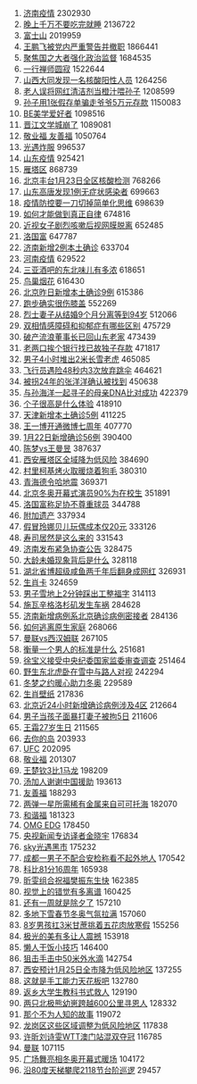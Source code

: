 1. [济南疫情](https://s.weibo.com//weibo?q=%23%E6%B5%8E%E5%8D%97%E7%96%AB%E6%83%85%23&Refer=top) 2302930
2. [晚上千万不要吃完就睡](https://s.weibo.com//weibo?q=%23%E6%99%9A%E4%B8%8A%E5%8D%83%E4%B8%87%E4%B8%8D%E8%A6%81%E5%90%83%E5%AE%8C%E5%B0%B1%E7%9D%A1%23&Refer=top) 2136722
3. [富士山](https://s.weibo.com//weibo?q=%E5%AF%8C%E5%A3%AB%E5%B1%B1&Refer=top) 2019959
4. [王鹏飞被党内严重警告并撤职](https://s.weibo.com//weibo?q=%23%E7%8E%8B%E9%B9%8F%E9%A3%9E%E8%A2%AB%E5%85%9A%E5%86%85%E4%B8%A5%E9%87%8D%E8%AD%A6%E5%91%8A%E5%B9%B6%E6%92%A4%E8%81%8C%23&Refer=top) 1866441
5. [聚焦国之大者强化政治监督](https://s.weibo.com//weibo?q=%23%E8%81%9A%E7%84%A6%E5%9B%BD%E4%B9%8B%E5%A4%A7%E8%80%85%E5%BC%BA%E5%8C%96%E6%94%BF%E6%B2%BB%E7%9B%91%E7%9D%A3%23&Refer=top) 1684535
6. [一行禅师圆寂](https://s.weibo.com//weibo?q=%23%E4%B8%80%E8%A1%8C%E7%A6%85%E5%B8%88%E5%9C%86%E5%AF%82%23&Refer=top) 1522644
7. [山西大同发现一名核酸阳性人员](https://s.weibo.com//weibo?q=%23%E5%B1%B1%E8%A5%BF%E5%A4%A7%E5%90%8C%E5%8F%91%E7%8E%B0%E4%B8%80%E5%90%8D%E6%A0%B8%E9%85%B8%E9%98%B3%E6%80%A7%E4%BA%BA%E5%91%98%23&Refer=top) 1264256
8. [老人误将网红清洁剂当橙汁喂孙子](https://s.weibo.com//weibo?q=%23%E8%80%81%E4%BA%BA%E8%AF%AF%E5%B0%86%E7%BD%91%E7%BA%A2%E6%B8%85%E6%B4%81%E5%89%82%E5%BD%93%E6%A9%99%E6%B1%81%E5%96%82%E5%AD%99%E5%AD%90%23&Refer=top) 1208599
9. [孙子用1张假存单骗走爷爷5万元存款](https://s.weibo.com//weibo?q=%23%E5%AD%99%E5%AD%90%E7%94%A81%E5%BC%A0%E5%81%87%E5%AD%98%E5%8D%95%E9%AA%97%E8%B5%B0%E7%88%B7%E7%88%B75%E4%B8%87%E5%85%83%E5%AD%98%E6%AC%BE%23&Refer=top) 1150083
10. [BE美学爱好者](https://s.weibo.com//weibo?q=BE%E7%BE%8E%E5%AD%A6%E7%88%B1%E5%A5%BD%E8%80%85&Refer=top) 1098516
11. [晋江文学城崩了](https://s.weibo.com//weibo?q=%E6%99%8B%E6%B1%9F%E6%96%87%E5%AD%A6%E5%9F%8E%E5%B4%A9%E4%BA%86&Refer=top) 1089081
12. [敬业福 友善福](https://s.weibo.com//weibo?q=%E6%95%AC%E4%B8%9A%E7%A6%8F%20%E5%8F%8B%E5%96%84%E7%A6%8F&Refer=top) 1050764
13. [光遇炸服](https://s.weibo.com//weibo?q=%23%E5%85%89%E9%81%87%E7%82%B8%E6%9C%8D%23&Refer=top) 996537
14. [山东疫情](https://s.weibo.com//weibo?q=%23%E5%B1%B1%E4%B8%9C%E7%96%AB%E6%83%85%23&Refer=top) 925421
15. [雁塔区](https://s.weibo.com//weibo?q=%E9%9B%81%E5%A1%94%E5%8C%BA&Refer=top) 868739
16. [北京丰台1月23日全区核酸检测](https://s.weibo.com//weibo?q=%23%E5%8C%97%E4%BA%AC%E4%B8%B0%E5%8F%B01%E6%9C%8823%E6%97%A5%E5%85%A8%E5%8C%BA%E6%A0%B8%E9%85%B8%E6%A3%80%E6%B5%8B%23&Refer=top) 768266
17. [山东高唐发现1例无症状感染者](https://s.weibo.com//weibo?q=%23%E5%B1%B1%E4%B8%9C%E9%AB%98%E5%94%90%E5%8F%91%E7%8E%B01%E4%BE%8B%E6%97%A0%E7%97%87%E7%8A%B6%E6%84%9F%E6%9F%93%E8%80%85%23&Refer=top) 699663
18. [疫情防控要一刀切掉简单化思维](https://s.weibo.com//weibo?q=%23%E7%96%AB%E6%83%85%E9%98%B2%E6%8E%A7%E8%A6%81%E4%B8%80%E5%88%80%E5%88%87%E6%8E%89%E7%AE%80%E5%8D%95%E5%8C%96%E6%80%9D%E7%BB%B4%23&Refer=top) 698639
19. [如何才能做到真正自律](https://s.weibo.com//weibo?q=%23%E5%A6%82%E4%BD%95%E6%89%8D%E8%83%BD%E5%81%9A%E5%88%B0%E7%9C%9F%E6%AD%A3%E8%87%AA%E5%BE%8B%23&Refer=top) 674816
20. [近视女子剧烈咳嗽后视网膜脱离](https://s.weibo.com//weibo?q=%23%E8%BF%91%E8%A7%86%E5%A5%B3%E5%AD%90%E5%89%A7%E7%83%88%E5%92%B3%E5%97%BD%E5%90%8E%E8%A7%86%E7%BD%91%E8%86%9C%E8%84%B1%E7%A6%BB%23&Refer=top) 652485
21. [洛国富](https://s.weibo.com//weibo?q=%E6%B4%9B%E5%9B%BD%E5%AF%8C&Refer=top) 647787
22. [济南新增2例本土确诊](https://s.weibo.com//weibo?q=%23%E6%B5%8E%E5%8D%97%E6%96%B0%E5%A2%9E2%E4%BE%8B%E6%9C%AC%E5%9C%9F%E7%A1%AE%E8%AF%8A%23&Refer=top) 633704
23. [河南疫情](https://s.weibo.com//weibo?q=%E6%B2%B3%E5%8D%97%E7%96%AB%E6%83%85&Refer=top) 629522
24. [三亚酒吧的东北味儿有多浓](https://s.weibo.com//weibo?q=%23%E4%B8%89%E4%BA%9A%E9%85%92%E5%90%A7%E7%9A%84%E4%B8%9C%E5%8C%97%E5%91%B3%E5%84%BF%E6%9C%89%E5%A4%9A%E6%B5%93%23&Refer=top) 618651
25. [鸟巢烟花](https://s.weibo.com//weibo?q=%E9%B8%9F%E5%B7%A2%E7%83%9F%E8%8A%B1&Refer=top) 616430
26. [北京昨日新增本土确诊9例](https://s.weibo.com//weibo?q=%23%E5%8C%97%E4%BA%AC%E6%98%A8%E6%97%A5%E6%96%B0%E5%A2%9E%E6%9C%AC%E5%9C%9F%E7%A1%AE%E8%AF%8A9%E4%BE%8B%23&Refer=top) 615386
27. [跑步确实很伤膝盖](https://s.weibo.com//weibo?q=%23%E8%B7%91%E6%AD%A5%E7%A1%AE%E5%AE%9E%E5%BE%88%E4%BC%A4%E8%86%9D%E7%9B%96%23&Refer=top) 552269
28. [烈士妻子从结婚9个月分离等到94岁](https://s.weibo.com//weibo?q=%23%E7%83%88%E5%A3%AB%E5%A6%BB%E5%AD%90%E4%BB%8E%E7%BB%93%E5%A9%9A9%E4%B8%AA%E6%9C%88%E5%88%86%E7%A6%BB%E7%AD%89%E5%88%B094%E5%B2%81%23&Refer=top) 512066
29. [双相情感障碍和抑郁症有哪些区别](https://s.weibo.com//weibo?q=%23%E5%8F%8C%E7%9B%B8%E6%83%85%E6%84%9F%E9%9A%9C%E7%A2%8D%E5%92%8C%E6%8A%91%E9%83%81%E7%97%87%E6%9C%89%E5%93%AA%E4%BA%9B%E5%8C%BA%E5%88%AB%23&Refer=top) 475729
30. [破产流浪董事长已回山东老家](https://s.weibo.com//weibo?q=%23%E7%A0%B4%E4%BA%A7%E6%B5%81%E6%B5%AA%E8%91%A3%E4%BA%8B%E9%95%BF%E5%B7%B2%E5%9B%9E%E5%B1%B1%E4%B8%9C%E8%80%81%E5%AE%B6%23&Refer=top) 473439
31. [老两口挨个银行找已故独子存款](https://s.weibo.com//weibo?q=%23%E8%80%81%E4%B8%A4%E5%8F%A3%E6%8C%A8%E4%B8%AA%E9%93%B6%E8%A1%8C%E6%89%BE%E5%B7%B2%E6%95%85%E7%8B%AC%E5%AD%90%E5%AD%98%E6%AC%BE%23&Refer=top) 471817
32. [男子4小时堆出2米长雪老虎](https://s.weibo.com//weibo?q=%23%E7%94%B7%E5%AD%904%E5%B0%8F%E6%97%B6%E5%A0%86%E5%87%BA2%E7%B1%B3%E9%95%BF%E9%9B%AA%E8%80%81%E8%99%8E%23&Refer=top) 465085
33. [飞行员遇险48秒内3次放弃跳伞](https://s.weibo.com//weibo?q=%23%E9%A3%9E%E8%A1%8C%E5%91%98%E9%81%87%E9%99%A948%E7%A7%92%E5%86%853%E6%AC%A1%E6%94%BE%E5%BC%83%E8%B7%B3%E4%BC%9E%23&Refer=top) 464621
34. [被拐24年的张洋洋确认被找到](https://s.weibo.com//weibo?q=%23%E8%A2%AB%E6%8B%9024%E5%B9%B4%E7%9A%84%E5%BC%A0%E6%B4%8B%E6%B4%8B%E7%A1%AE%E8%AE%A4%E8%A2%AB%E6%89%BE%E5%88%B0%23&Refer=top) 450638
35. [与孙海洋一起寻子的母亲DNA比对成功](https://s.weibo.com//weibo?q=%23%E4%B8%8E%E5%AD%99%E6%B5%B7%E6%B4%8B%E4%B8%80%E8%B5%B7%E5%AF%BB%E5%AD%90%E7%9A%84%E6%AF%8D%E4%BA%B2DNA%E6%AF%94%E5%AF%B9%E6%88%90%E5%8A%9F%23&Refer=top) 422379
36. [个子很高是什么体验](https://s.weibo.com//weibo?q=%23%E4%B8%AA%E5%AD%90%E5%BE%88%E9%AB%98%E6%98%AF%E4%BB%80%E4%B9%88%E4%BD%93%E9%AA%8C%23&Refer=top) 418910
37. [天津新增本土确诊5例](https://s.weibo.com//weibo?q=%23%E5%A4%A9%E6%B4%A5%E6%96%B0%E5%A2%9E%E6%9C%AC%E5%9C%9F%E7%A1%AE%E8%AF%8A5%E4%BE%8B%23&Refer=top) 411225
38. [王一博开通微博七周年](https://s.weibo.com//weibo?q=%23%E7%8E%8B%E4%B8%80%E5%8D%9A%E5%BC%80%E9%80%9A%E5%BE%AE%E5%8D%9A%E4%B8%83%E5%91%A8%E5%B9%B4%23&Refer=top) 407770
39. [1月22日新增确诊56例](https://s.weibo.com//weibo?q=%231%E6%9C%8822%E6%97%A5%E6%96%B0%E5%A2%9E%E7%A1%AE%E8%AF%8A56%E4%BE%8B%23&Refer=top) 390400
40. [陈梦vs王曼昱](https://s.weibo.com//weibo?q=%23%E9%99%88%E6%A2%A6vs%E7%8E%8B%E6%9B%BC%E6%98%B1%23&Refer=top) 387637
41. [西安雁塔区全域降为低风险](https://s.weibo.com//weibo?q=%23%E8%A5%BF%E5%AE%89%E9%9B%81%E5%A1%94%E5%8C%BA%E5%85%A8%E5%9F%9F%E9%99%8D%E4%B8%BA%E4%BD%8E%E9%A3%8E%E9%99%A9%23&Refer=top) 384690
42. [村里柯基烤火取暖烧着狗毛](https://s.weibo.com//weibo?q=%23%E6%9D%91%E9%87%8C%E6%9F%AF%E5%9F%BA%E7%83%A4%E7%81%AB%E5%8F%96%E6%9A%96%E7%83%A7%E7%9D%80%E7%8B%97%E6%AF%9B%23&Refer=top) 380310
43. [青海德令哈地震](https://s.weibo.com//weibo?q=%23%E9%9D%92%E6%B5%B7%E5%BE%B7%E4%BB%A4%E5%93%88%E5%9C%B0%E9%9C%87%23&Refer=top) 369371
44. [北京冬奥开幕式演员90%为在校生](https://s.weibo.com//weibo?q=%23%E5%8C%97%E4%BA%AC%E5%86%AC%E5%A5%A5%E5%BC%80%E5%B9%95%E5%BC%8F%E6%BC%94%E5%91%9890%25%E4%B8%BA%E5%9C%A8%E6%A0%A1%E7%94%9F%23&Refer=top) 351891
45. [洛国富称足协不尊重球员](https://s.weibo.com//weibo?q=%23%E6%B4%9B%E5%9B%BD%E5%AF%8C%E7%A7%B0%E8%B6%B3%E5%8D%8F%E4%B8%8D%E5%B0%8A%E9%87%8D%E7%90%83%E5%91%98%23&Refer=top) 344788
46. [附加遗产](https://s.weibo.com//weibo?q=%E9%99%84%E5%8A%A0%E9%81%97%E4%BA%A7&Refer=top) 337934
47. [假冒玲娜贝儿玩偶成本仅20元](https://s.weibo.com//weibo?q=%23%E5%81%87%E5%86%92%E7%8E%B2%E5%A8%9C%E8%B4%9D%E5%84%BF%E7%8E%A9%E5%81%B6%E6%88%90%E6%9C%AC%E4%BB%8520%E5%85%83%23&Refer=top) 333126
48. [寿司居然是这么来的](https://s.weibo.com//weibo?q=%23%E5%AF%BF%E5%8F%B8%E5%B1%85%E7%84%B6%E6%98%AF%E8%BF%99%E4%B9%88%E6%9D%A5%E7%9A%84%23&Refer=top) 331543
49. [济南发布紧急协查公告](https://s.weibo.com//weibo?q=%23%E6%B5%8E%E5%8D%97%E5%8F%91%E5%B8%83%E7%B4%A7%E6%80%A5%E5%8D%8F%E6%9F%A5%E5%85%AC%E5%91%8A%23&Refer=top) 328475
50. [大龄未婚现象背后是什么](https://s.weibo.com//weibo?q=%23%E5%A4%A7%E9%BE%84%E6%9C%AA%E5%A9%9A%E7%8E%B0%E8%B1%A1%E8%83%8C%E5%90%8E%E6%98%AF%E4%BB%80%E4%B9%88%23&Refer=top) 328118
51. [湖北省博超级咸鱼两千年后翻身成网红](https://s.weibo.com//weibo?q=%23%E6%B9%96%E5%8C%97%E7%9C%81%E5%8D%9A%E8%B6%85%E7%BA%A7%E5%92%B8%E9%B1%BC%E4%B8%A4%E5%8D%83%E5%B9%B4%E5%90%8E%E7%BF%BB%E8%BA%AB%E6%88%90%E7%BD%91%E7%BA%A2%23&Refer=top) 326931
52. [生肖卡](https://s.weibo.com//weibo?q=%E7%94%9F%E8%82%96%E5%8D%A1&Refer=top) 324659
53. [男子雪地上2分钟踩出工整福字](https://s.weibo.com//weibo?q=%23%E7%94%B7%E5%AD%90%E9%9B%AA%E5%9C%B0%E4%B8%8A2%E5%88%86%E9%92%9F%E8%B8%A9%E5%87%BA%E5%B7%A5%E6%95%B4%E7%A6%8F%E5%AD%97%23&Refer=top) 314113
54. [施瓦辛格洛杉矶发生车祸](https://s.weibo.com//weibo?q=%23%E6%96%BD%E7%93%A6%E8%BE%9B%E6%A0%BC%E6%B4%9B%E6%9D%89%E7%9F%B6%E5%8F%91%E7%94%9F%E8%BD%A6%E7%A5%B8%23&Refer=top) 284628
55. [济南新增病例系北京确诊病例密接者](https://s.weibo.com//weibo?q=%23%E6%B5%8E%E5%8D%97%E6%96%B0%E5%A2%9E%E7%97%85%E4%BE%8B%E7%B3%BB%E5%8C%97%E4%BA%AC%E7%A1%AE%E8%AF%8A%E7%97%85%E4%BE%8B%E5%AF%86%E6%8E%A5%E8%80%85%23&Refer=top) 284136
56. [如何逃离原生家庭](https://s.weibo.com//weibo?q=%E5%A6%82%E4%BD%95%E9%80%83%E7%A6%BB%E5%8E%9F%E7%94%9F%E5%AE%B6%E5%BA%AD&Refer=top) 268066
57. [曼联vs西汉姆联](https://s.weibo.com//weibo?q=%E6%9B%BC%E8%81%94vs%E8%A5%BF%E6%B1%89%E5%A7%86%E8%81%94&Refer=top) 267105
58. [衡量一个男人的标准是什么](https://s.weibo.com//weibo?q=%23%E8%A1%A1%E9%87%8F%E4%B8%80%E4%B8%AA%E7%94%B7%E4%BA%BA%E7%9A%84%E6%A0%87%E5%87%86%E6%98%AF%E4%BB%80%E4%B9%88%23&Refer=top) 251681
59. [徐宝义接受中央纪委国家监委审查调查](https://s.weibo.com//weibo?q=%23%E5%BE%90%E5%AE%9D%E4%B9%89%E6%8E%A5%E5%8F%97%E4%B8%AD%E5%A4%AE%E7%BA%AA%E5%A7%94%E5%9B%BD%E5%AE%B6%E7%9B%91%E5%A7%94%E5%AE%A1%E6%9F%A5%E8%B0%83%E6%9F%A5%23&Refer=top) 251464
60. [野生东北虎卧在雪中与路人对视](https://s.weibo.com//weibo?q=%23%E9%87%8E%E7%94%9F%E4%B8%9C%E5%8C%97%E8%99%8E%E5%8D%A7%E5%9C%A8%E9%9B%AA%E4%B8%AD%E4%B8%8E%E8%B7%AF%E4%BA%BA%E5%AF%B9%E8%A7%86%23&Refer=top) 242294
61. [冬梦之约暖心助力冬奥](https://s.weibo.com//weibo?q=%23%E5%86%AC%E6%A2%A6%E4%B9%8B%E7%BA%A6%E6%9A%96%E5%BF%83%E5%8A%A9%E5%8A%9B%E5%86%AC%E5%A5%A5%23&Refer=top) 229589
62. [生肖壁纸](https://s.weibo.com//weibo?q=%E7%94%9F%E8%82%96%E5%A3%81%E7%BA%B8&Refer=top) 217836
63. [北京近24小时新增确诊病例涉及4区](https://s.weibo.com//weibo?q=%23%E5%8C%97%E4%BA%AC%E8%BF%9124%E5%B0%8F%E6%97%B6%E6%96%B0%E5%A2%9E%E7%A1%AE%E8%AF%8A%E7%97%85%E4%BE%8B%E6%B6%89%E5%8F%8A4%E5%8C%BA%23&Refer=top) 212664
64. [男子当孩子面暴打妻子被拘5日](https://s.weibo.com//weibo?q=%23%E7%94%B7%E5%AD%90%E5%BD%93%E5%AD%A9%E5%AD%90%E9%9D%A2%E6%9A%B4%E6%89%93%E5%A6%BB%E5%AD%90%E8%A2%AB%E6%8B%985%E6%97%A5%23&Refer=top) 211606
65. [王霜27岁生日](https://s.weibo.com//weibo?q=%E7%8E%8B%E9%9C%9C27%E5%B2%81%E7%94%9F%E6%97%A5&Refer=top) 211565
66. [去你的岛](https://s.weibo.com//weibo?q=%23%E5%8E%BB%E4%BD%A0%E7%9A%84%E5%B2%9B%23&Refer=top) 203933
67. [UFC](https://s.weibo.com//weibo?q=UFC&Refer=top) 202095
68. [敬业福](https://s.weibo.com//weibo?q=%E6%95%AC%E4%B8%9A%E7%A6%8F&Refer=top) 201307
69. [王楚钦3比1马龙](https://s.weibo.com//weibo?q=%23%E7%8E%8B%E6%A5%9A%E9%92%A63%E6%AF%941%E9%A9%AC%E9%BE%99%23&Refer=top) 198209
70. [汤加人谢谢中国援助](https://s.weibo.com//weibo?q=%23%E6%B1%A4%E5%8A%A0%E4%BA%BA%E8%B0%A2%E8%B0%A2%E4%B8%AD%E5%9B%BD%E6%8F%B4%E5%8A%A9%23&Refer=top) 193613
71. [友善福](https://s.weibo.com//weibo?q=%E5%8F%8B%E5%96%84%E7%A6%8F&Refer=top) 188293
72. [两弹一星所需稀有金属来自可可托海](https://s.weibo.com//weibo?q=%23%E4%B8%A4%E5%BC%B9%E4%B8%80%E6%98%9F%E6%89%80%E9%9C%80%E7%A8%80%E6%9C%89%E9%87%91%E5%B1%9E%E6%9D%A5%E8%87%AA%E5%8F%AF%E5%8F%AF%E6%89%98%E6%B5%B7%23&Refer=top) 182070
73. [和谐福](https://s.weibo.com//weibo?q=%E5%92%8C%E8%B0%90%E7%A6%8F&Refer=top) 181323
74. [OMG EDG](https://s.weibo.com//weibo?q=OMG%20EDG&Refer=top) 178450
75. [央视新闻专访译者金晓宇](https://s.weibo.com//weibo?q=%23%E5%A4%AE%E8%A7%86%E6%96%B0%E9%97%BB%E4%B8%93%E8%AE%BF%E8%AF%91%E8%80%85%E9%87%91%E6%99%93%E5%AE%87%23&Refer=top) 176834
76. [sky光遇黑市](https://s.weibo.com//weibo?q=sky%E5%85%89%E9%81%87%E9%BB%91%E5%B8%82&Refer=top) 175232
77. [成都一男子不配合安检称看不起外地人](https://s.weibo.com//weibo?q=%23%E6%88%90%E9%83%BD%E4%B8%80%E7%94%B7%E5%AD%90%E4%B8%8D%E9%85%8D%E5%90%88%E5%AE%89%E6%A3%80%E7%A7%B0%E7%9C%8B%E4%B8%8D%E8%B5%B7%E5%A4%96%E5%9C%B0%E4%BA%BA%23&Refer=top) 170542
78. [科比81分16周年](https://s.weibo.com//weibo?q=%23%E7%A7%91%E6%AF%9481%E5%88%8616%E5%91%A8%E5%B9%B4%23&Refer=top) 165938
79. [昕雯组合祝福樊振东生快](https://s.weibo.com//weibo?q=%23%E6%98%95%E9%9B%AF%E7%BB%84%E5%90%88%E7%A5%9D%E7%A6%8F%E6%A8%8A%E6%8C%AF%E4%B8%9C%E7%94%9F%E5%BF%AB%23&Refer=top) 162385
80. [视觉上的错觉有多离谱](https://s.weibo.com//weibo?q=%23%E8%A7%86%E8%A7%89%E4%B8%8A%E7%9A%84%E9%94%99%E8%A7%89%E6%9C%89%E5%A4%9A%E7%A6%BB%E8%B0%B1%23&Refer=top) 160425
81. [还有一周就是除夕了](https://s.weibo.com//weibo?q=%23%E8%BF%98%E6%9C%89%E4%B8%80%E5%91%A8%E5%B0%B1%E6%98%AF%E9%99%A4%E5%A4%95%E4%BA%86%23&Refer=top) 157210
82. [多地下雪春节冬奥气氛拉满](https://s.weibo.com//weibo?q=%23%E5%A4%9A%E5%9C%B0%E4%B8%8B%E9%9B%AA%E6%98%A5%E8%8A%82%E5%86%AC%E5%A5%A5%E6%B0%94%E6%B0%9B%E6%8B%89%E6%BB%A1%23&Refer=top) 157060
83. [8岁男孩扛3米甘蔗挑着五花肉放寒假](https://s.weibo.com//weibo?q=%238%E5%B2%81%E7%94%B7%E5%AD%A9%E6%89%9B3%E7%B1%B3%E7%94%98%E8%94%97%E6%8C%91%E7%9D%80%E4%BA%94%E8%8A%B1%E8%82%89%E6%94%BE%E5%AF%92%E5%81%87%23&Refer=top) 155256
84. [极光的美有多让人震撼](https://s.weibo.com//weibo?q=%23%E6%9E%81%E5%85%89%E7%9A%84%E7%BE%8E%E6%9C%89%E5%A4%9A%E8%AE%A9%E4%BA%BA%E9%9C%87%E6%92%BC%23&Refer=top) 153918
85. [懒人干饭小技巧](https://s.weibo.com//weibo?q=%23%E6%87%92%E4%BA%BA%E5%B9%B2%E9%A5%AD%E5%B0%8F%E6%8A%80%E5%B7%A7%23&Refer=top) 146400
86. [狙击手击中50米外水滴](https://s.weibo.com//weibo?q=%23%E7%8B%99%E5%87%BB%E6%89%8B%E5%87%BB%E4%B8%AD50%E7%B1%B3%E5%A4%96%E6%B0%B4%E6%BB%B4%23&Refer=top) 142754
87. [西安预计1月25日全市降为低风险地区](https://s.weibo.com//weibo?q=%23%E8%A5%BF%E5%AE%89%E9%A2%84%E8%AE%A11%E6%9C%8825%E6%97%A5%E5%85%A8%E5%B8%82%E9%99%8D%E4%B8%BA%E4%BD%8E%E9%A3%8E%E9%99%A9%E5%9C%B0%E5%8C%BA%23&Refer=top) 137255
88. [这就是手工能力天花板吧](https://s.weibo.com//weibo?q=%23%E8%BF%99%E5%B0%B1%E6%98%AF%E6%89%8B%E5%B7%A5%E8%83%BD%E5%8A%9B%E5%A4%A9%E8%8A%B1%E6%9D%BF%E5%90%A7%23&Refer=top) 132780
89. [返乡大学生教科书式救人](https://s.weibo.com//weibo?q=%23%E8%BF%94%E4%B9%A1%E5%A4%A7%E5%AD%A6%E7%94%9F%E6%95%99%E7%A7%91%E4%B9%A6%E5%BC%8F%E6%95%91%E4%BA%BA%23&Refer=top) 129190
90. [两只北极熊幼崽跨越600公里寻恩人](https://s.weibo.com//weibo?q=%23%E4%B8%A4%E5%8F%AA%E5%8C%97%E6%9E%81%E7%86%8A%E5%B9%BC%E5%B4%BD%E8%B7%A8%E8%B6%8A600%E5%85%AC%E9%87%8C%E5%AF%BB%E6%81%A9%E4%BA%BA%23&Refer=top) 128332
91. [那个不为人知的故事](https://s.weibo.com//weibo?q=%23%E9%82%A3%E4%B8%AA%E4%B8%8D%E4%B8%BA%E4%BA%BA%E7%9F%A5%E7%9A%84%E6%95%85%E4%BA%8B%23&Refer=top) 119072
92. [龙岗区这些区域调整为低风险地区](https://s.weibo.com//weibo?q=%23%E9%BE%99%E5%B2%97%E5%8C%BA%E8%BF%99%E4%BA%9B%E5%8C%BA%E5%9F%9F%E8%B0%83%E6%95%B4%E4%B8%BA%E4%BD%8E%E9%A3%8E%E9%99%A9%E5%9C%B0%E5%8C%BA%23&Refer=top) 117838
93. [许昕刘诗雯WTT澳门站混双夺冠](https://s.weibo.com//weibo?q=%23%E8%AE%B8%E6%98%95%E5%88%98%E8%AF%97%E9%9B%AFWTT%E6%BE%B3%E9%97%A8%E7%AB%99%E6%B7%B7%E5%8F%8C%E5%A4%BA%E5%86%A0%23&Refer=top) 116785
94. [曼联](https://s.weibo.com//weibo?q=%E6%9B%BC%E8%81%94&Refer=top) 107115
95. [广场舞亮相冬奥开幕式暖场](https://s.weibo.com//weibo?q=%23%E5%B9%BF%E5%9C%BA%E8%88%9E%E4%BA%AE%E7%9B%B8%E5%86%AC%E5%A5%A5%E5%BC%80%E5%B9%95%E5%BC%8F%E6%9A%96%E5%9C%BA%23&Refer=top) 104172
96. [沿80度天梯攀爬2118节台阶巡逻](https://s.weibo.com//weibo?q=%23%E6%B2%BF80%E5%BA%A6%E5%A4%A9%E6%A2%AF%E6%94%80%E7%88%AC2118%E8%8A%82%E5%8F%B0%E9%98%B6%E5%B7%A1%E9%80%BB%23&Refer=top) 29457
